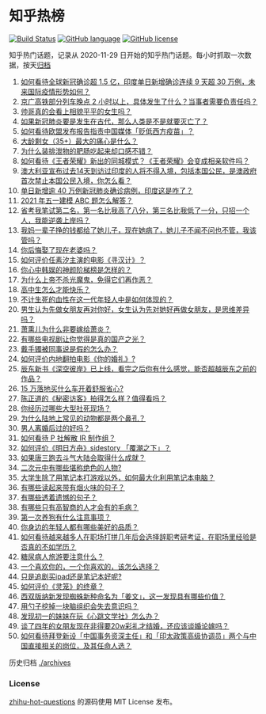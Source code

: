 # 知乎热榜
[![Build Status](https://github.com/ToWeLong/zhihu-hot-questions/workflows/CI/badge.svg)](https://github.com/ToWeLong/zhihu-hot-questions/actions)
[![GitHub language](https://img.shields.io/badge/language-golang-orange.svg)](https://golang.org/)
[![GitHub license](https://img.shields.io/github/license/ToWeLong/zhihu-hot-questions)](https://github.com/ToWeLong/zhihu-hot-questions/blob/main/LICENSE)

知乎热门话题，记录从 2020-11-29 日开始的知乎热门话题。每小时抓取一次数据，按天[归档](./archives)

<!-- BEGIN -->

1. [如何看待全球新冠确诊超 1.5 亿，印度单日新增确诊连续 9 天超 30 万例，未来国际疫情形势如何？](https://www.zhihu.com/question/457368252)
1. [京广高铁部分列车晚点 2 小时以上，具体发生了什么？当事者需要负责任吗？](https://www.zhihu.com/question/457415431)
1. [帅哥真的会看上相貌平平的女生吗？](https://www.zhihu.com/question/384512378)
1. [如果新冠肺炎要是发生在古代，那么人类是不是就要灭亡了？](https://www.zhihu.com/question/386034997)
1. [如何看待欧盟发布报告指责中国媒体「贬低西方疫苗」？](https://www.zhihu.com/question/457156068)
1. [大龄剩女（35+）最大的痛心是什么？](https://www.zhihu.com/question/440901341)
1. [为什么装排泄物的肥肠吃起来却口感不错？](https://www.zhihu.com/question/344215207)
1. [如何看待《王者荣耀》新出的同城模式？《王者荣耀》会变成相亲软件吗？](https://www.zhihu.com/question/457261841)
1. [澳大利亚宣布过去14天到访过印度的人将不得入境，包括本国公民，是澳政府首次禁止本国公民入境，你怎么看？](https://www.zhihu.com/question/457378118)
1. [单日新增逾 40 万例新冠肺炎确诊病例，印度这是咋了？](https://www.zhihu.com/question/457388433)
1. [2021 年五一建模 ABC 题怎么解答？](https://www.zhihu.com/question/457372672)
1. [省考我笔试第二名，第一名比我高了八分，第三名比我低了一分，只招一个人，我能逆袭上岸吗？](https://www.zhihu.com/question/325465519)
1. [我妈一辈子挣的钱都给了她儿子，现在她病了，她儿子不闻不问也不管，我该管吗？](https://www.zhihu.com/question/457182672)
1. [你后悔娶了现在老婆吗？](https://www.zhihu.com/question/315457601)
1. [如何评价任素汐主演的电影《寻汉计》？](https://www.zhihu.com/question/452124896)
1. [你心中韩娱的神颜阶梯榜是怎样的？](https://www.zhihu.com/question/453629531)
1. [为什么上帝不杀光魔鬼，免得它们再作恶？](https://www.zhihu.com/question/64073160)
1. [高中生怎么才能快乐？](https://www.zhihu.com/question/444888990)
1. [不计生死的血性在这一代年轻人中是如何体现的？](https://www.zhihu.com/question/455928947)
1. [男生认为先做女朋友再对你好，女生认为先对她好再做女朋友，是思维差异吗？](https://www.zhihu.com/question/456831567)
1. [萧熏儿为什么非要嫁给萧炎？](https://www.zhihu.com/question/448033860)
1. [有哪些电视剧让你觉得是真的国产之光？](https://www.zhihu.com/question/441124825)
1. [戴手镯被同事说是假的怎么办？](https://www.zhihu.com/question/451834381)
1. [如何评价内地翻拍电影《你的婚礼》?](https://www.zhihu.com/question/374474502)
1. [辰东新书《深空彼岸》已上线，看完之后你有什么感觉，能否超越辰东之前的作品？](https://www.zhihu.com/question/457375922)
1. [15 万落地买什么车开着舒服省心?](https://www.zhihu.com/question/441839447)
1. [陈正道的《秘密访客》拍得怎么样？值得看吗？](https://www.zhihu.com/question/302455509)
1. [你经历过哪些大型社死现场？](https://www.zhihu.com/question/439032546)
1. [为什么陆地上常见的动物都是两个鼻孔？](https://www.zhihu.com/question/456066433)
1. [男人离婚后过的好吗？](https://www.zhihu.com/question/347515903)
1. [如何看待 P 社解散 IR 制作组？](https://www.zhihu.com/question/457353372)
1. [如何评价《明日方舟》sidestory 「覆潮之下」？](https://www.zhihu.com/question/457437544)
1. [如果唐三跑去斗气大陆会取得什么成就？](https://www.zhihu.com/question/457005456)
1. [二次元中有哪些堪称绝色的人物?](https://www.zhihu.com/question/387651409)
1. [大学生除了用笔记本打游戏以外，如何最大化利用笔记本电脑？](https://www.zhihu.com/question/308214926)
1. [有哪些读起来带有烟火味的句子？](https://www.zhihu.com/question/306579669)
1. [有哪些透着遗憾的句子？](https://www.zhihu.com/question/397959203)
1. [有哪些只有高智商的人才会有的毛病？](https://www.zhihu.com/question/301999320)
1. [第一次养狗有什么注意事项？](https://www.zhihu.com/question/30965969)
1. [你身边的年轻人都有哪些美好的品质？](https://www.zhihu.com/question/457128948)
1. [如何看待越来越多人在职场打拼几年后会选择辞职考研考证，在职场里经验是否真的不如学历？](https://www.zhihu.com/question/457426657)
1. [糖尿病人旅游要注意什么？](https://www.zhihu.com/question/456984958)
1. [一个喜欢你的，一个你喜欢的，该怎么选择？](https://www.zhihu.com/question/457171344)
1. [只是追剧买ipad还是笔记本好呢?](https://www.zhihu.com/question/395124931)
1. [如何评价《灵笼》的终章？](https://www.zhihu.com/question/457072944)
1. [西双版纳新发现蜘蛛新种命名为「姜文」，这一发现具有哪些价值？](https://www.zhihu.com/question/457371552)
1. [用勺子挖掉一块脑组织会失去意识吗？](https://www.zhihu.com/question/392867244)
1. [发现初一的妹妹在玩《心跳文学社》怎么办？](https://www.zhihu.com/question/457348681)
1. [谈了四年的女朋友现在非得要20w彩礼才结婚，还应该谈婚论嫁吗？](https://www.zhihu.com/question/445096763)
1. [如何看待拜登新设「中国事务资深主任」和「印太政策高级协调员」两个与中国直接相关的岗位，及其任命人选？](https://www.zhihu.com/question/439647733)

<!-- END -->

历史归档 [./archives](./archives)


### License
[zhihu-hot-questions](https://github.com/towelong/zhihu-hot-questions) 的源码使用 MIT License 发布。